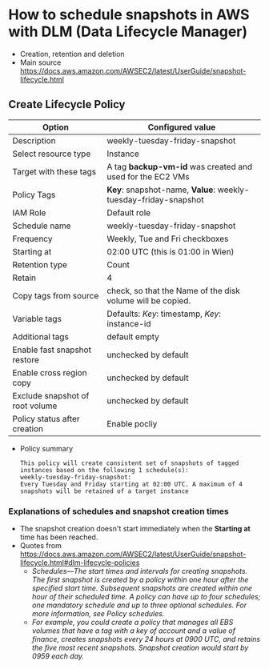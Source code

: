 # How to schedule snapshots in AWS with DLM (Data Lifecycle Manager)
* Creation, retention and deletion
* Main source https://docs.aws.amazon.com/AWSEC2/latest/UserGuide/snapshot-lifecycle.html

## Create Lifecycle Policy

| Option | Configured value
| - | - |
| Description | weekly-tuesday-friday-snapshot
| Select resource type | Instance
| Target with these tags | A tag **backup-vm-id** was created and used for the EC2 VMs
| Policy Tags | **Key**: snapshot-name, **Value**: weekly-tuesday-friday-snapshot
| IAM Role | Default role
| Schedule name | weekly-tuesday-friday-snapshot
| Frequency | Weekly, Tue and Fri checkboxes
| Starting at | 02:00 UTC (this is 01:00 in Wien)
| Retention type | Count
| Retain | 4
| Copy tags from source | check, so that the Name of the disk volume will be copied.
| Variable tags | Defaults: *Key*: timestamp, *Key*: instance-id
| Additional tags | default empty
| Enable fast snapshot restore | unchecked by default
| Enable cross region copy | unchecked by default
| Exclude snapshot of root volume | unchecked by default
| Policy status after creation  | Enable pocliy

* Policy summary
 
      This policy will create consistent set of snapshots of tagged instances based on the following 1 schedule(s):
      weekly-tuesday-friday-snapshot:
      Every Tuesday and Friday starting at 02:00 UTC. A maximum of 4 snapshots will be retained of a target instance

### Explanations of schedules and snapshot creation times
* The snapshot creation doesn't start immediately when the **Starting at** time has been reached.
* Quotes from https://docs.aws.amazon.com/AWSEC2/latest/UserGuide/snapshot-lifecycle.html#dlm-lifecycle-policies
  * *Schedules—The start times and intervals for creating snapshots. The first snapshot is created by a policy within one hour after the specified start time. Subsequent snapshots are created within one hour of their scheduled time. A policy can have up to four schedules; one mandatory schedule and up to three optional schedules. For more information, see Policy schedules.*
  * *For example, you could create a policy that manages all EBS volumes that have a tag with a key of account and a value of finance, creates snapshots every 24 hours at 0900 UTC, and retains the five most recent snapshots. Snapshot creation would start by 0959 each day.*
